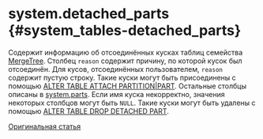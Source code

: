 # system.detached_parts {#system_tables-detached_parts}

Содержит информацию об отсоединённых кусках таблиц семейства [MergeTree](../../engines/table-engines/mergetree-family/mergetree.md). Столбец `reason` содержит причину, по которой кусок был отсоединён. Для кусов, отсоединённых пользователем, `reason` содержит пустую строку.
Такие куски могут быть присоединены с помощью [ALTER TABLE ATTACH PARTITION\|PART](../../sql_reference/alter/#alter_attach-partition). Остальные столбцы описаны в [system.parts](#system_tables-parts).
Если имя куска некорректно, значения некоторых столбцов могут быть `NULL`. Такие куски могут быть удалены с помощью [ALTER TABLE DROP DETACHED PART](../../sql_reference/alter/#alter_drop-detached).

[Оригинальная статья](https://clickhouse.tech/docs/ru/operations/system_tables/detached_parts) <!--hide-->
